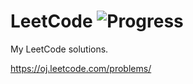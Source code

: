 # LeetCode ![Progress](https://img.shields.io/badge/progress-239%2F335-green.svg?style=flat-square)

My LeetCode solutions.

https://oj.leetcode.com/problems/
